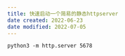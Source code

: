 ```yaml
---
title: 快速启动一个简易的静态httpserver
date created: 2022-06-23
date modified: 2022-07-05
---
```


```shell
python3 -m http.server 5678
```

